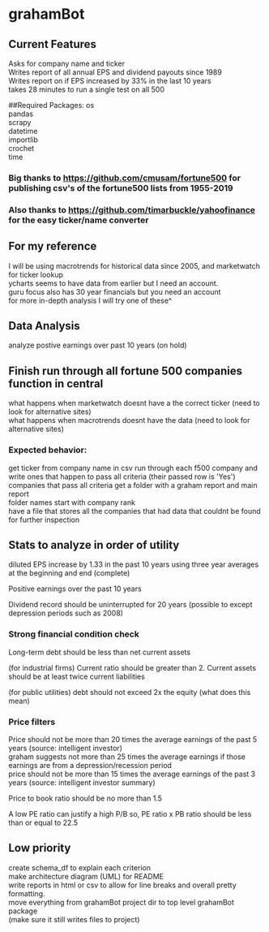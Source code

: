 # grahamBot
## Current Features
Asks for company name and ticker <br>
Writes report of all annual EPS and dividend payouts since 1989 <br>
Writes report on if EPS increased by 33% in the last 10 years <br>
takes 28 minutes to run a single test on all 500<br>

##Required Packages:
os<br>
pandas<br>
scrapy<br>
datetime<br>
importlib<br>
crochet <br>
time<br>

### Big thanks to https://github.com/cmusam/fortune500 for publishing csv's of the fortune500 lists from 1955-2019
### Also thanks to https://github.com/timarbuckle/yahoofinance for the easy ticker/name converter

## For my reference
I will be using macrotrends for historical data since 2005, and marketwatch for ticker lookup <br>
ycharts seems to have data from earlier but I need an account. <br/>
guru focus also has 30 year financials but you need an account <br/>
for more in-depth analysis I will try one of these^ <br/>

## Data Analysis
analyze postive earnings over past 10 years (on hold)

## Finish run through all fortune 500 companies function in central
what happens when marketwatch doesnt have a the correct ticker (need to look for alternative sites)<br>
what happens when macrotrends doesnt have the data (need to look for alternative sites)<br>

### Expected behavior: 
get ticker from company name in csv
run through each f500 company and write ones that happen to pass all criteria (their passed row is 'Yes')<br>
companies that pass all criteria get a folder with a graham report and main report <br>
folder names start with company rank <br>
have a file that stores all the companies that had data that couldnt be found for further inspection<br>


## Stats to analyze in order of utility
diluted EPS increase by 1.33 in the past 10 years using three year averages at the beginning and end (complete)

Positive earnings over the past 10 years

Dividend record should be uninterrupted for 20 years (possible to except depression periods such as 2008)
### Strong financial condition check
Long-term debt should be less than net current assets

(for industrial firms) Current ratio should be greater than 2. Current assets should be at least twice current liabilities

(for public utilities) debt should not exceed 2x the equity (what does this mean)
### Price filters
Price should not be more than 20 times the average earnings of the past 5 years (source: intelligent investor)<br>
graham suggests not more than 25 times the average earnings if those earnings are from a depression/recession period <br>
price should not be more than 15 times the average earnings of the past 3 years (source: intelligent investor summary)<br>

Price to book ratio should be no more than 1.5

A low PE ratio can justify a high P/B so, PE ratio x PB ratio should be less than or equal to 22.5

## Low priority
create schema_df to explain each criterion<br>
make architecture diagram (UML) for README<br>
write reports in html or csv to allow for line breaks and overall pretty formatting.<br>
move everything from grahamBot project dir to top level grahamBot package<br>
(make sure it still writes files to project)